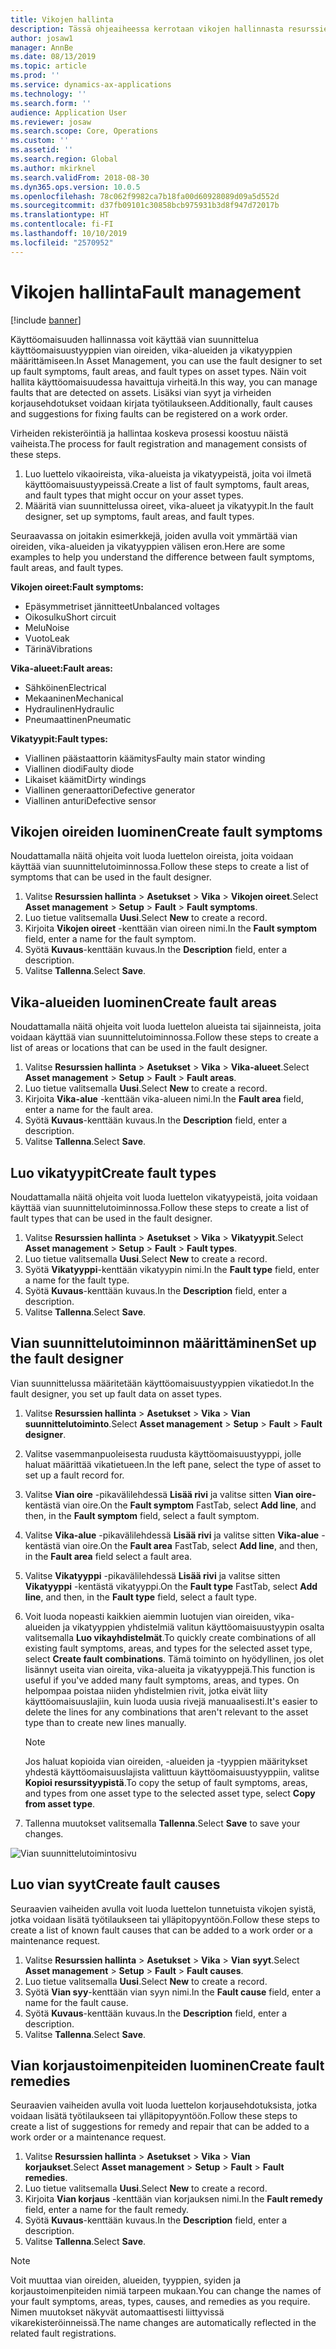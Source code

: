 ```yaml
---
title: Vikojen hallinta
description: Tässä ohjeaiheessa kerrotaan vikojen hallinnasta resurssien hallinnassa.
author: josaw1
manager: AnnBe
ms.date: 08/13/2019
ms.topic: article
ms.prod: ''
ms.service: dynamics-ax-applications
ms.technology: ''
ms.search.form: ''
audience: Application User
ms.reviewer: josaw
ms.search.scope: Core, Operations
ms.custom: ''
ms.assetid: ''
ms.search.region: Global
ms.author: mkirknel
ms.search.validFrom: 2018-08-30
ms.dyn365.ops.version: 10.0.5
ms.openlocfilehash: 78c062f9982ca7b18fa00d60928089d09a5d552d
ms.sourcegitcommit: d37fb09101c30858bcb975931b3d8f947d72017b
ms.translationtype: HT
ms.contentlocale: fi-FI
ms.lasthandoff: 10/10/2019
ms.locfileid: "2570952"
---
```

# <a name="fault-management"></a><span data-ttu-id="445ee-103">Vikojen hallinta</span><span class="sxs-lookup"><span data-stu-id="445ee-103">Fault management</span></span>

[!include [banner](../../includes/banner.md)]

 

<span data-ttu-id="445ee-104">Käyttöomaisuuden hallinnassa voit käyttää vian suunnittelua käyttöomaisuustyyppien vian oireiden, vika-alueiden ja vikatyyppien määrittämiseen.</span><span class="sxs-lookup"><span data-stu-id="445ee-104">In Asset Management, you can use the fault designer to set up fault symptoms, fault areas, and fault types on asset types.</span></span> <span data-ttu-id="445ee-105">Näin voit hallita käyttöomaisuudessa havaittuja virheitä.</span><span class="sxs-lookup"><span data-stu-id="445ee-105">In this way, you can manage faults that are detected on assets.</span></span> <span data-ttu-id="445ee-106">Lisäksi vian syyt ja virheiden korjausehdotukset voidaan kirjata työtilaukseen.</span><span class="sxs-lookup"><span data-stu-id="445ee-106">Additionally, fault causes and suggestions for fixing faults can be registered on a work order.</span></span>

<span data-ttu-id="445ee-107">Virheiden rekisteröintiä ja hallintaa koskeva prosessi koostuu näistä vaiheista.</span><span class="sxs-lookup"><span data-stu-id="445ee-107">The process for fault registration and management consists of these steps.</span></span>

1. <span data-ttu-id="445ee-108">Luo luettelo vikaoireista, vika-alueista ja vikatyypeistä, joita voi ilmetä käyttöomaisuustyypeissä.</span><span class="sxs-lookup"><span data-stu-id="445ee-108">Create a list of fault symptoms, fault areas, and fault types that might occur on your asset types.</span></span>
2. <span data-ttu-id="445ee-109">Määritä vian suunnittelussa oireet, vika-alueet ja vikatyypit.</span><span class="sxs-lookup"><span data-stu-id="445ee-109">In the fault designer, set up symptoms, fault areas, and fault types.</span></span>

<span data-ttu-id="445ee-110">Seuraavassa on joitakin esimerkkejä, joiden avulla voit ymmärtää vian oireiden, vika-alueiden ja vikatyyppien välisen eron.</span><span class="sxs-lookup"><span data-stu-id="445ee-110">Here are some examples to help you understand the difference between fault symptoms, fault areas, and fault types.</span></span>

<span data-ttu-id="445ee-111">**Vikojen oireet:**</span><span class="sxs-lookup"><span data-stu-id="445ee-111">**Fault symptoms:**</span></span>

- <span data-ttu-id="445ee-112">Epäsymmetriset jännitteet</span><span class="sxs-lookup"><span data-stu-id="445ee-112">Unbalanced voltages</span></span>
- <span data-ttu-id="445ee-113">Oikosulku</span><span class="sxs-lookup"><span data-stu-id="445ee-113">Short circuit</span></span>
- <span data-ttu-id="445ee-114">Melu</span><span class="sxs-lookup"><span data-stu-id="445ee-114">Noise</span></span>
- <span data-ttu-id="445ee-115">Vuoto</span><span class="sxs-lookup"><span data-stu-id="445ee-115">Leak</span></span>
- <span data-ttu-id="445ee-116">Tärinä</span><span class="sxs-lookup"><span data-stu-id="445ee-116">Vibrations</span></span>

<span data-ttu-id="445ee-117">**Vika-alueet:**</span><span class="sxs-lookup"><span data-stu-id="445ee-117">**Fault areas:**</span></span>

- <span data-ttu-id="445ee-118">Sähköinen</span><span class="sxs-lookup"><span data-stu-id="445ee-118">Electrical</span></span>
- <span data-ttu-id="445ee-119">Mekaaninen</span><span class="sxs-lookup"><span data-stu-id="445ee-119">Mechanical</span></span>
- <span data-ttu-id="445ee-120">Hydraulinen</span><span class="sxs-lookup"><span data-stu-id="445ee-120">Hydraulic</span></span>
- <span data-ttu-id="445ee-121">Pneumaattinen</span><span class="sxs-lookup"><span data-stu-id="445ee-121">Pneumatic</span></span>

<span data-ttu-id="445ee-122">**Vikatyypit:**</span><span class="sxs-lookup"><span data-stu-id="445ee-122">**Fault types:**</span></span>

- <span data-ttu-id="445ee-123">Viallinen päästaattorin käämitys</span><span class="sxs-lookup"><span data-stu-id="445ee-123">Faulty main stator winding</span></span>
- <span data-ttu-id="445ee-124">Viallinen diodi</span><span class="sxs-lookup"><span data-stu-id="445ee-124">Faulty diode</span></span>
- <span data-ttu-id="445ee-125">Likaiset käämit</span><span class="sxs-lookup"><span data-stu-id="445ee-125">Dirty windings</span></span>
- <span data-ttu-id="445ee-126">Viallinen generaattori</span><span class="sxs-lookup"><span data-stu-id="445ee-126">Defective generator</span></span>
- <span data-ttu-id="445ee-127">Viallinen anturi</span><span class="sxs-lookup"><span data-stu-id="445ee-127">Defective sensor</span></span>

## <a name="create-fault-symptoms"></a><span data-ttu-id="445ee-128">Vikojen oireiden luominen</span><span class="sxs-lookup"><span data-stu-id="445ee-128">Create fault symptoms</span></span>

<span data-ttu-id="445ee-129">Noudattamalla näitä ohjeita voit luoda luettelon oireista, joita voidaan käyttää vian suunnittelutoiminnossa.</span><span class="sxs-lookup"><span data-stu-id="445ee-129">Follow these steps to create a list of symptoms that can be used in the fault designer.</span></span>

1. <span data-ttu-id="445ee-130">Valitse **Resurssien hallinta** \> **Asetukset** \> **Vika** \> **Vikojen oireet**.</span><span class="sxs-lookup"><span data-stu-id="445ee-130">Select **Asset management** \> **Setup** \> **Fault** \> **Fault symptoms**.</span></span>
2. <span data-ttu-id="445ee-131">Luo tietue valitsemalla **Uusi**.</span><span class="sxs-lookup"><span data-stu-id="445ee-131">Select **New** to create a record.</span></span>
3. <span data-ttu-id="445ee-132">Kirjoita **Vikojen oireet** -kenttään vian oireen nimi.</span><span class="sxs-lookup"><span data-stu-id="445ee-132">In the **Fault symptom** field, enter a name for the fault symptom.</span></span>
4. <span data-ttu-id="445ee-133">Syötä **Kuvaus**-kenttään kuvaus.</span><span class="sxs-lookup"><span data-stu-id="445ee-133">In the **Description** field, enter a description.</span></span>
5. <span data-ttu-id="445ee-134">Valitse **Tallenna**.</span><span class="sxs-lookup"><span data-stu-id="445ee-134">Select **Save**.</span></span>

## <a name="create-fault-areas"></a><span data-ttu-id="445ee-135">Vika-alueiden luominen</span><span class="sxs-lookup"><span data-stu-id="445ee-135">Create fault areas</span></span>

<span data-ttu-id="445ee-136">Noudattamalla näitä ohjeita voit luoda luettelon alueista tai sijainneista, joita voidaan käyttää vian suunnittelutoiminnossa.</span><span class="sxs-lookup"><span data-stu-id="445ee-136">Follow these steps to create a list of areas or locations that can be used in the fault designer.</span></span>

1. <span data-ttu-id="445ee-137">Valitse **Resurssien hallinta** \> **Asetukset** \> **Vika** \> **Vika-alueet**.</span><span class="sxs-lookup"><span data-stu-id="445ee-137">Select **Asset management** \> **Setup** \> **Fault** \> **Fault areas**.</span></span>
2. <span data-ttu-id="445ee-138">Luo tietue valitsemalla **Uusi**.</span><span class="sxs-lookup"><span data-stu-id="445ee-138">Select **New** to create a record.</span></span>
3. <span data-ttu-id="445ee-139">Kirjoita **Vika-alue** -kenttään vika-alueen nimi.</span><span class="sxs-lookup"><span data-stu-id="445ee-139">In the **Fault area** field, enter a name for the fault area.</span></span>
4. <span data-ttu-id="445ee-140">Syötä **Kuvaus**-kenttään kuvaus.</span><span class="sxs-lookup"><span data-stu-id="445ee-140">In the **Description** field, enter a description.</span></span>
5. <span data-ttu-id="445ee-141">Valitse **Tallenna**.</span><span class="sxs-lookup"><span data-stu-id="445ee-141">Select **Save**.</span></span>

## <a name="create-fault-types"></a><span data-ttu-id="445ee-142">Luo vikatyypit</span><span class="sxs-lookup"><span data-stu-id="445ee-142">Create fault types</span></span>

<span data-ttu-id="445ee-143">Noudattamalla näitä ohjeita voit luoda luettelon vikatyypeistä, joita voidaan käyttää vian suunnittelutoiminnossa.</span><span class="sxs-lookup"><span data-stu-id="445ee-143">Follow these steps to create a list of fault types that can be used in the fault designer.</span></span>

1. <span data-ttu-id="445ee-144">Valitse **Resurssien hallinta** \> **Asetukset** \> **Vika** \> **Vikatyypit**.</span><span class="sxs-lookup"><span data-stu-id="445ee-144">Select **Asset management** \> **Setup** \> **Fault** \> **Fault types**.</span></span>
2. <span data-ttu-id="445ee-145">Luo tietue valitsemalla **Uusi**.</span><span class="sxs-lookup"><span data-stu-id="445ee-145">Select **New** to create a record.</span></span>
3. <span data-ttu-id="445ee-146">Syötä **Vikatyyppi**-kenttään vikatyypin nimi.</span><span class="sxs-lookup"><span data-stu-id="445ee-146">In the **Fault type** field, enter a name for the fault type.</span></span>
4. <span data-ttu-id="445ee-147">Syötä **Kuvaus**-kenttään kuvaus.</span><span class="sxs-lookup"><span data-stu-id="445ee-147">In the **Description** field, enter a description.</span></span>
5. <span data-ttu-id="445ee-148">Valitse **Tallenna**.</span><span class="sxs-lookup"><span data-stu-id="445ee-148">Select **Save**.</span></span>

## <a name="set-up-the-fault-designer"></a><span data-ttu-id="445ee-149">Vian suunnittelutoiminnon määrittäminen</span><span class="sxs-lookup"><span data-stu-id="445ee-149">Set up the fault designer</span></span>

<span data-ttu-id="445ee-150">Vian suunnittelussa määritetään käyttöomaisuustyyppien vikatiedot.</span><span class="sxs-lookup"><span data-stu-id="445ee-150">In the fault designer, you set up fault data on asset types.</span></span>

1. <span data-ttu-id="445ee-151">Valitse **Resurssien hallinta** \> **Asetukset** \> **Vika** \> **Vian suunnittelutoiminto**.</span><span class="sxs-lookup"><span data-stu-id="445ee-151">Select **Asset management** \> **Setup** \> **Fault** \> **Fault designer**.</span></span>
2. <span data-ttu-id="445ee-152">Valitse vasemmanpuoleisesta ruudusta käyttöomaisuustyyppi, jolle haluat määrittää vikatietueen.</span><span class="sxs-lookup"><span data-stu-id="445ee-152">In the left pane, select the type of asset to set up a fault record for.</span></span>
3. <span data-ttu-id="445ee-153">Valitse **Vian oire** -pikavälilehdessä **Lisää rivi** ja valitse sitten **Vian oire-** kentästä vian oire.</span><span class="sxs-lookup"><span data-stu-id="445ee-153">On the **Fault symptom** FastTab, select **Add line**, and then, in the **Fault symptom** field, select a fault symptom.</span></span>
4. <span data-ttu-id="445ee-154">Valitse **Vika-alue** -pikavälilehdessä **Lisää rivi** ja valitse sitten **Vika-alue** -kentästä vian oire.</span><span class="sxs-lookup"><span data-stu-id="445ee-154">On the **Fault area** FastTab, select **Add line**, and then, in the **Fault area** field select a fault area.</span></span>
5. <span data-ttu-id="445ee-155">Valitse **Vikatyyppi** -pikavälilehdessä **Lisää rivi** ja valitse sitten **Vikatyyppi** -kentästä vikatyyppi.</span><span class="sxs-lookup"><span data-stu-id="445ee-155">On the **Fault type** FastTab, select **Add line**, and then, in the **Fault type** field, select a fault type.</span></span>
6. <span data-ttu-id="445ee-156">Voit luoda nopeasti kaikkien aiemmin luotujen vian oireiden, vika-alueiden ja vikatyyppien yhdistelmiä valitun käyttöomaisuustyypin osalta valitsemalla **Luo vikayhdistelmät**.</span><span class="sxs-lookup"><span data-stu-id="445ee-156">To quickly create combinations of all existing fault symptoms, areas, and types for the selected asset type, select **Create fault combinations**.</span></span> <span data-ttu-id="445ee-157">Tämä toiminto on hyödyllinen, jos olet lisännyt useita vian oireita, vika-alueita ja vikatyyppejä.</span><span class="sxs-lookup"><span data-stu-id="445ee-157">This function is useful if you've added many fault symptoms, areas, and types.</span></span> <span data-ttu-id="445ee-158">On helpompaa poistaa niiden yhdistelmien rivit, jotka eivät liity käyttöomaisuuslajiin, kuin luoda uusia rivejä manuaalisesti.</span><span class="sxs-lookup"><span data-stu-id="445ee-158">It's easier to delete the lines for any combinations that aren't relevant to the asset type than to create new lines manually.</span></span>

    > [!NOTE]
    > <span data-ttu-id="445ee-159">Jos haluat kopioida vian oireiden, -alueiden ja -tyyppien määritykset yhdestä käyttöomaisuuslajista valittuun käyttöomaisuustyyppiin, valitse **Kopioi resurssityypistä**.</span><span class="sxs-lookup"><span data-stu-id="445ee-159">To copy the setup of fault symptoms, areas, and types from one asset type to the selected asset type, select **Copy from asset type**.</span></span>

7. <span data-ttu-id="445ee-160">Tallenna muutokset valitsemalla **Tallenna**.</span><span class="sxs-lookup"><span data-stu-id="445ee-160">Select **Save** to save your changes.</span></span>

![Vian suunnittelutoimintosivu](media/21-setup-for-work-orders.png)

## <a name="create-fault-causes"></a><span data-ttu-id="445ee-162">Luo vian syyt</span><span class="sxs-lookup"><span data-stu-id="445ee-162">Create fault causes</span></span>

<span data-ttu-id="445ee-163">Seuraavien vaiheiden avulla voit luoda luettelon tunnetuista vikojen syistä, jotka voidaan lisätä työtilaukseen tai ylläpitopyyntöön.</span><span class="sxs-lookup"><span data-stu-id="445ee-163">Follow these steps to create a list of known fault causes that can be added to a work order or a maintenance request.</span></span>

1. <span data-ttu-id="445ee-164">Valitse **Resurssien hallinta** \> **Asetukset** \> **Vika** \> **Vian syyt**.</span><span class="sxs-lookup"><span data-stu-id="445ee-164">Select **Asset management** \> **Setup** \> **Fault** \> **Fault causes**.</span></span>
2. <span data-ttu-id="445ee-165">Luo tietue valitsemalla **Uusi**.</span><span class="sxs-lookup"><span data-stu-id="445ee-165">Select **New** to create a record.</span></span>
3. <span data-ttu-id="445ee-166">Syötä **Vian syy**-kenttään vian syyn nimi.</span><span class="sxs-lookup"><span data-stu-id="445ee-166">In the **Fault cause** field, enter a name for the fault cause.</span></span>
4. <span data-ttu-id="445ee-167">Syötä **Kuvaus**-kenttään kuvaus.</span><span class="sxs-lookup"><span data-stu-id="445ee-167">In the **Description** field, enter a description.</span></span>
5. <span data-ttu-id="445ee-168">Valitse **Tallenna**.</span><span class="sxs-lookup"><span data-stu-id="445ee-168">Select **Save**.</span></span>

## <a name="create-fault-remedies"></a><span data-ttu-id="445ee-169">Vian korjaustoimenpiteiden luominen</span><span class="sxs-lookup"><span data-stu-id="445ee-169">Create fault remedies</span></span>

<span data-ttu-id="445ee-170">Seuraavien vaiheiden avulla voit luoda luettelon korjausehdotuksista, jotka voidaan lisätä työtilaukseen tai ylläpitopyyntöön.</span><span class="sxs-lookup"><span data-stu-id="445ee-170">Follow these steps to create a list of suggestions for remedy and repair that can be added to a work order or a maintenance request.</span></span>

1. <span data-ttu-id="445ee-171">Valitse **Resurssien hallinta** \> **Asetukset** \> **Vika** \> **Vian korjaukset**.</span><span class="sxs-lookup"><span data-stu-id="445ee-171">Select **Asset management** \> **Setup** \> **Fault** \> **Fault remedies**.</span></span>
2. <span data-ttu-id="445ee-172">Luo tietue valitsemalla **Uusi**.</span><span class="sxs-lookup"><span data-stu-id="445ee-172">Select **New** to create a record.</span></span>
3. <span data-ttu-id="445ee-173">Kirjoita **Vian korjaus** -kenttään vian korjauksen nimi.</span><span class="sxs-lookup"><span data-stu-id="445ee-173">In the **Fault remedy** field, enter a name for the fault remedy.</span></span>
4. <span data-ttu-id="445ee-174">Syötä **Kuvaus**-kenttään kuvaus.</span><span class="sxs-lookup"><span data-stu-id="445ee-174">In the **Description** field, enter a description.</span></span>
5. <span data-ttu-id="445ee-175">Valitse **Tallenna**.</span><span class="sxs-lookup"><span data-stu-id="445ee-175">Select **Save**.</span></span>

> [!NOTE]
> <span data-ttu-id="445ee-176">Voit muuttaa vian oireiden, alueiden, tyyppien, syiden ja korjaustoimenpiteiden nimiä tarpeen mukaan.</span><span class="sxs-lookup"><span data-stu-id="445ee-176">You can change the names of your fault symptoms, areas, types, causes, and remedies as you require.</span></span> <span data-ttu-id="445ee-177">Nimen muutokset näkyvät automaattisesti liittyvissä vikarekisteröinneissä.</span><span class="sxs-lookup"><span data-stu-id="445ee-177">The name changes are automatically reflected in the related fault registrations.</span></span>
